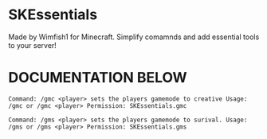 # SKEssentials

Made by Wimfish1 for Minecraft. Simplify comamnds and add essential tools to your server!


# DOCUMENTATION BELOW 




``Command: /gmc <player> sets the players gamemode to creative
Usage: /gmc or /gmc <player>
Permission: SKEssentials.gmc
``

``Command: /gms <player> sets the players gamemode to surival.
Usage: /gms or /gms <player>
Permission: SKEssentials.gms``


